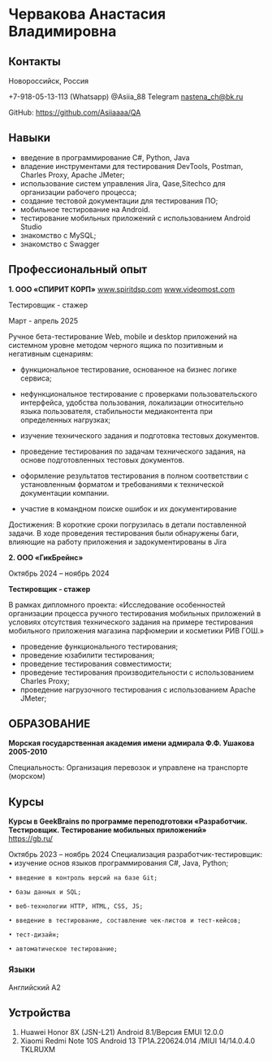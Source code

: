 # Червакова Анастасия Владимировна			

## Контакты
Новороссийск, Россия

+7-918-05-13-113 (Whatsapp)
@Asiia_88 Telegram
nastena_ch@bk.ru

GitHub: https://github.com/Asiiaaaa/QA

## Навыки
* введение в программирование C#, Python, Java 
* владение инструментами для тестирования DevTools, Postman, Charles Proxy, Apache JMeter;
* использование систем управления Jira, Qase,Sitechco для организации рабочего процесса;
* cоздание тестовой документации для тестирования ПО;
* мобильное тестирование на Android.
* тестирование мобильных приложений с использованием Android Studio
* знакомство с MySQL;
* знакомство с Swagger

## Профессиональный опыт
**1. ООО «СПИРИТ КОРП»**
www.spiritdsp.com 
www.videomost.com

Тестировщик - стажер

Март - апрель 2025

Ручное бета-тестирование Web, mobile и desktop приложений на системном уровне методом черного ящика по позитивным и негативным сценариям: 

- функциональное тестирование, основанное на бизнес логике сервиса;
  
- нефункциональное тестирование с проверками пользовательского интерфейса, удобства пользования, локализации относительно языка пользователя, стабильности медиаконтента при определенных нагрузках;
  
- изучение технического задания и подготовка тестовых документов.
  
-  проведение тестирования по задачам технического задания, на основе подготовленных тестовых документов.
   
-  оформление результатов тестирования в полном соответствии с установленным форматом и требованиями к технической документации компании.

- участие в командном поиске ошибок и их документирование

Достижения: В короткие сроки погрузилась в детали поставленной задачи. В ходе проведения тестирования были обнаружены баги, влияющие на работу приложения и задокументированы в Jira

 
**2. ООО «ГикБрейнс»**

Октябрь 2024 – ноябрь 2024

**Тестировщик - стажер** 

В рамках дипломного проекта: «Исследование особенностей организации процесса ручного тестирования мобильных приложений в условиях отсутствия технического задания на примере тестирования мобильного приложения магазина парфюмерии и косметики РИВ ГОШ.»

* проведение функционального тестирования;
* проведение юзабилити тестирования;
* проведение тестирования совместимости;
* проведение тестирования производительности с использованием Charles Proxy;
* проведение нагрузочного тестирования с использованием Apache JMeter; 

 
## ОБРАЗОВАНИЕ
**Морская государственная академия имени адмирала Ф.Ф. Ушакова 2005-2010** 

Специальность: Организация перевозок и управлене на транспорте (морском)

## Курсы 
**Курсы в GeekBrains по программе переподготовки «Разработчик. Тестировщик. Тестирование мобильных приложений»**        
https://gb.ru/ 

Октябрь 2023 – ноябрь 2024
Cпециализация разработчик-тестировщик:
    • изучение основ языков программирования С#, Java, Python;
    
    • введение в контроль версий на базе Git;
    
    • базы данных и SQL;
    
    • веб-технологии HTTP, HTML, CSS, JS;
    
    • введение в тестирование, составление чек-листов и тест-кейсов;
    
    • тест-дизайн;
    
    • автоматическое тестирование;

### Языки
Английский 	А2

## Устройства
1. Huawei Honor 8X (JSN-L21) Android 8.1/Версия EMUI 12.0.0
2. Xiaomi Redmi Note 10S Android 13 TP1A.220624.014 /MIUI 14/14.0.4.0 TKLRUXM
